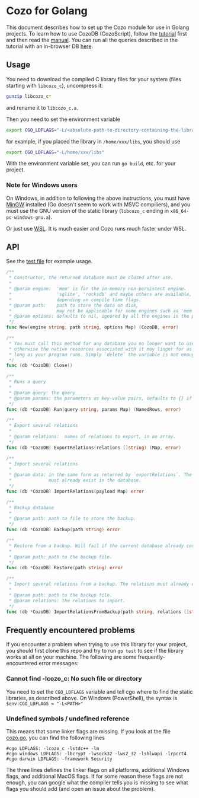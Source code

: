# Cozo for Golang

This document describes how to set up the Cozo module for use in Golang projects.
To learn how to use CozoDB (CozoScript), follow
the [tutorial](https://nbviewer.org/github/cozodb/cozo-docs/blob/main/tutorial/tutorial.ipynb)
first and then read the [manual](https://cozodb.github.io/current/manual/). You can run all the queries
described in the tutorial with an in-browser DB [here](https://cozodb.github.io/wasm-demo/).


## Usage

You need to download the compiled C library files for your system
(files starting with `libcozo_c`), uncompress it:

```bash
gunzip libcozo_c*
```

and rename it to `libcozo_c.a`.

Then you need to set the environment variable

```bash
export CGO_LDFLAGS="-L/<absolute-path-to-directory-containing-the-library>"
```

for example, if you placed the library in `/home/xxx/libs`, you should use

```bash
export CGO_LDFLAGS="-L/home/xxx/libs"
```

With the environment variable set, you can run `go build`, etc. for your project.

### Note for Windows users

On Windows, in addition to following the above instructions, 
you must have [MinGW](https://www.mingw-w64.org/) installed 
(Go doesn't seem to work with MSVC compiliers), and you must use 
the GNU version of the static library (`libcozo_c` ending in `x86_64-pc-windows-gnu.a`).

Or just use [WSL](https://learn.microsoft.com/en-us/windows/wsl/install).
It is much easier and Cozo runs much faster under WSL.

## API

See the [test file](cozo_test.go) for example usage.

```go
/**
 * Constructor, the returned database must be closed after use.
 *
 * @param engine:  'mem' is for the in-memory non-persistent engine.
 *                 'sqlite', 'rocksdb' and maybe others are available,
 *                 depending on compile time flags.
 * @param path:    path to store the data on disk,
 *                 may not be applicable for some engines such as 'mem'
 * @param options: defaults to nil, ignored by all the engines in the published NodeJS artefact
 */
func New(engine string, path string, options Map) (CozoDB, error)

/**
 * You must call this method for any database you no longer want to use:
 * otherwise the native resources associated with it may linger for as
 * long as your program runs. Simply `delete` the variable is not enough.
 */
func (db *CozoDB) Close()

/**
 * Runs a query
 *
 * @param query: the query
 * @param params: the parameters as key-value pairs, defaults to {} if nil
 */
func (db *CozoDB) Run(query string, params Map) (NamedRows, error)

/**
 * Export several relations
 *
 * @param relations:  names of relations to export, in an array.
 */
func (db *CozoDB) ExportRelations(relations []string) (Map, error)

/**
 * Import several relations
 *
 * @param data: in the same form as returned by `exportRelations`. The relations
 *              must already exist in the database.
 */
func (db *CozoDB) ImportRelations(payload Map) error

/**
 * Backup database
 *
 * @param path: path to file to store the backup.
 */
func (db *CozoDB) Backup(path string) error

/**
 * Restore from a backup. Will fail if the current database already contains data.
 *
 * @param path: path to the backup file.
 */
func (db *CozoDB) Restore(path string) error

/**
 * Import several relations from a backup. The relations must already exist in the database.
 *
 * @param path: path to the backup file.
 * @param relations: the relations to import.
 */
func (db *CozoDB) ImportRelationsFromBackup(path string, relations []string) error
```

## Frequently encountered problems

If you encounter a problem when trying to use this library for your project,
you should first clone this repo and try to run `go test` to see
if the library works at all on your machine.
The following are some frequently-encountered error messages:

### Cannot find -lcozo_c: No such file or directory

You need to set the `CGO_LDFLAGS` variable and tell cgo where to find
the static libraries, as described above.
On Windows (PowerShell), the syntax is `$env:CGO_LDFLAGS = "-L<PATH>"`

### Undefined symbols / undefined reference

This means that some linker flags are missing. If you look at the file 
[cozo.go](cozo.go), you can find the following lines

```
#cgo LDFLAGS: -lcozo_c -lstdc++ -lm
#cgo windows LDFLAGS: -lbcrypt -lwsock32 -lws2_32 -lshlwapi -lrpcrt4
#cgo darwin LDFLAGS: -framework Security
```

The three lines defines the linker flags on all platforms, additional
Windows flags, and additional MacOS flags. If for some reason these flags
are not enough, you can google what the compiler tells you is missing
to see what flags you should add (and open an issue about the problem).